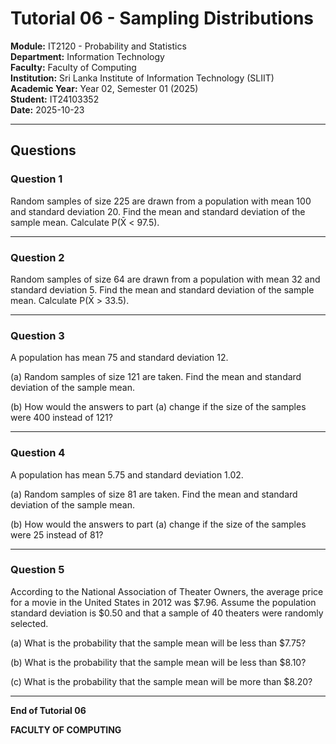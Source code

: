 # Tutorial 06 - Sampling Distributions

**Module:** IT2120 - Probability and Statistics  
**Department:** Information Technology  
**Faculty:** Faculty of Computing  
**Institution:** Sri Lanka Institute of Information Technology (SLIIT)  
**Academic Year:** Year 02, Semester 01 (2025)  
**Student:** IT24103352  
**Date:** 2025-10-23

---

## Questions

### Question 1

Random samples of size 225 are drawn from a population with mean 100 and standard deviation 20. Find the mean and standard deviation of the sample mean. Calculate P(X̄ < 97.5).

---

### Question 2

Random samples of size 64 are drawn from a population with mean 32 and standard deviation 5. Find the mean and standard deviation of the sample mean. Calculate P(X̄ > 33.5).

---

### Question 3

A population has mean 75 and standard deviation 12.

(a) Random samples of size 121 are taken. Find the mean and standard deviation of the sample mean.

(b) How would the answers to part (a) change if the size of the samples were 400 instead of 121?

---

### Question 4

A population has mean 5.75 and standard deviation 1.02.

(a) Random samples of size 81 are taken. Find the mean and standard deviation of the sample mean.

(b) How would the answers to part (a) change if the size of the samples were 25 instead of 81?

---

### Question 5

According to the National Association of Theater Owners, the average price for a movie in the United States in 2012 was $7.96. Assume the population standard deviation is $0.50 and that a sample of 40 theaters were randomly selected.

(a) What is the probability that the sample mean will be less than $7.75?

(b) What is the probability that the sample mean will be less than $8.10?

(c) What is the probability that the sample mean will be more than $8.20?

---

**End of Tutorial 06**

**FACULTY OF COMPUTING**

